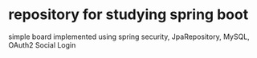 # repository for studying spring boot
simple board implemented using spring security, JpaRepository, MySQL, OAuth2 Social Login 